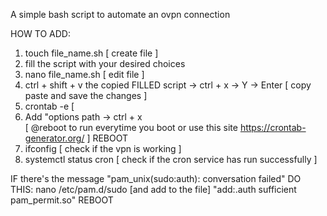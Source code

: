 A simple bash script to automate an ovpn connection

HOW TO ADD: 

1. touch file_name.sh [ create file ]
2. fill the script with your desired choices
3. nano file_name.sh [ edit file ]
4. ctrl + shift + v the copied FILLED script -> ctrl + x -> Y -> Enter [ copy paste and save the changes ]
5. crontab -e [ 
6. Add "options path -> ctrl + x    
[ @reboot to run everytime you boot or use this site https://crontab-generator.org/ ]
REBOOT
7. ifconfig [ check if the vpn is working ]
8. systemctl status cron [ check if the cron service has run successfully ]

IF there's the message "pam_unix(sudo:auth): conversation failed" DO THIS:
nano /etc/pam.d/sudo [and add to the file] "add:.auth       sufficient   pam_permit.so"
REBOOT

